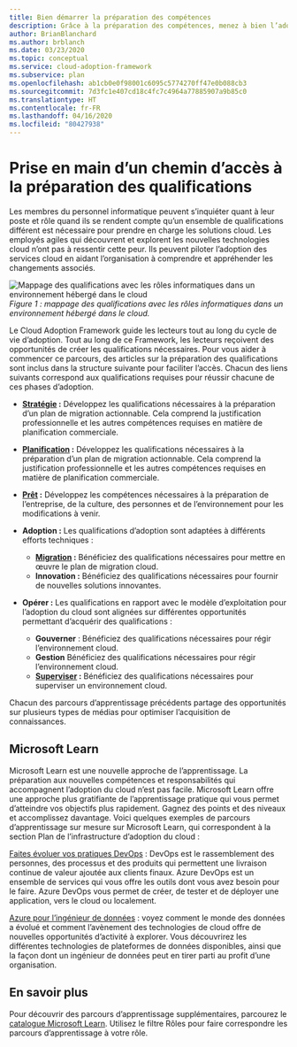 ```yaml
---
title: Bien démarrer la préparation des compétences
description: Grâce à la préparation des compétences, menez à bien l’adoption des services cloud en aidant l’organisation à comprendre et à assimiler les changements associés.
author: BrianBlanchard
ms.author: brblanch
ms.date: 03/23/2020
ms.topic: conceptual
ms.service: cloud-adoption-framework
ms.subservice: plan
ms.openlocfilehash: ab1cb0e0f98001c6095c5774270ff47e0b088cb3
ms.sourcegitcommit: 7d3fc1e407cd18c4fc7c4964a77885907a9b85c0
ms.translationtype: HT
ms.contentlocale: fr-FR
ms.lasthandoff: 04/16/2020
ms.locfileid: "80427938"
---
```

# <a name="getting-started-on-a-skills-readiness-path"></a>Prise en main d’un chemin d’accès à la préparation des qualifications

Les membres du personnel informatique peuvent s’inquiéter quant à leur poste et rôle quand ils se rendent compte qu’un ensemble de qualifications différent est nécessaire pour prendre en charge les solutions cloud. Les employés agiles qui découvrent et explorent les nouvelles technologies cloud n’ont pas à ressentir cette peur. Ils peuvent piloter l’adoption des services cloud en aidant l’organisation à comprendre et appréhender les changements associés.

![Mappage des qualifications avec les rôles informatiques dans un environnement hébergé dans le cloud ](../_images/skills-guidance.png)
*Figure 1 : mappage des qualifications avec les rôles informatiques dans un environnement hébergé dans le cloud.*

Le Cloud Adoption Framework guide les lecteurs tout au long du cycle de vie d’adoption. Tout au long de ce Framework, les lecteurs reçoivent des opportunités de créer les qualifications nécessaires. Pour vous aider à commencer ce parcours, des articles sur la préparation des qualifications sont inclus dans la structure suivante pour faciliter l’accès. Chacun des liens suivants correspond aux qualifications requises pour réussir chacune de ces phases d’adoption.

- **[Stratégie](../strategy/suggested-skills.md) :** Développez les qualifications nécessaires à la préparation d’un plan de migration actionnable. Cela comprend la justification professionnelle et les autres compétences requises en matière de planification commerciale.
- **[Planification](./suggested-skills.md) :** Développez les qualifications nécessaires à la préparation d’un plan de migration actionnable. Cela comprend la justification professionnelle et les autres compétences requises en matière de planification commerciale.
- **[Prêt](../ready/suggested-skills.md) :** Développez les compétences nécessaires à la préparation de l’entreprise, de la culture, des personnes et de l’environnement pour les modifications à venir.

- **Adoption :** Les qualifications d’adoption sont adaptées à différents efforts techniques :
  - **[Migration](../migrate/suggested-skills.md) :** Bénéficiez des qualifications nécessaires pour mettre en œuvre le plan de migration cloud.
  - **Innovation :** Bénéficiez des qualifications nécessaires pour fournir de nouvelles solutions innovantes.

- **Opérer :** Les qualifications en rapport avec le modèle d’exploitation pour l’adoption du cloud sont alignées sur différentes opportunités permettant d’acquérir des qualifications :
  - **Gouverner** : Bénéficiez des qualifications nécessaires pour régir l’environnement cloud.
  - **Gestion** Bénéficiez des qualifications nécessaires pour régir l’environnement cloud.
  - **[Superviser](../manage/monitor/suggested-skills.md) :** Bénéficiez des qualifications nécessaires pour superviser un environnement cloud.

Chacun des parcours d’apprentissage précédents partage des opportunités sur plusieurs types de médias pour optimiser l’acquisition de connaissances.

## <a name="microsoft-learn"></a>Microsoft Learn

Microsoft Learn est une nouvelle approche de l’apprentissage. La préparation aux nouvelles compétences et responsabilités qui accompagnent l’adoption du cloud n’est pas facile. Microsoft Learn offre une approche plus gratifiante de l’apprentissage pratique qui vous permet d’atteindre vos objectifs plus rapidement. Gagnez des points et des niveaux et accomplissez davantage.
Voici quelques exemples de parcours d’apprentissage sur mesure sur Microsoft Learn, qui correspondent à la section Plan de l’infrastructure d’adoption du cloud :

[Faites évoluer vos pratiques DevOps](https://docs.microsoft.com/learn/paths/evolve-your-devops-practices) : DevOps est le rassemblement des personnes, des processus et des produits qui permettent une livraison continue de valeur ajoutée aux clients finaux. Azure DevOps est un ensemble de services qui vous offre les outils dont vous avez besoin pour le faire. Azure DevOps vous permet de créer, de tester et de déployer une application, vers le cloud ou localement.

[Azure pour l’ingénieur de données](https://docs.microsoft.com/learn/paths/azure-for-the-data-engineer) : voyez comment le monde des données a évolué et comment l’avènement des technologies de cloud offre de nouvelles opportunités d’activité à explorer. Vous découvrirez les différentes technologies de plateformes de données disponibles, ainsi que la façon dont un ingénieur de données peut en tirer parti au profit d’une organisation.

## <a name="learn-more"></a>En savoir plus

Pour découvrir des parcours d’apprentissage supplémentaires, parcourez le [catalogue Microsoft Learn](https://docs.microsoft.com/learn/browse). Utilisez le filtre Rôles pour faire correspondre les parcours d’apprentissage à votre rôle.
